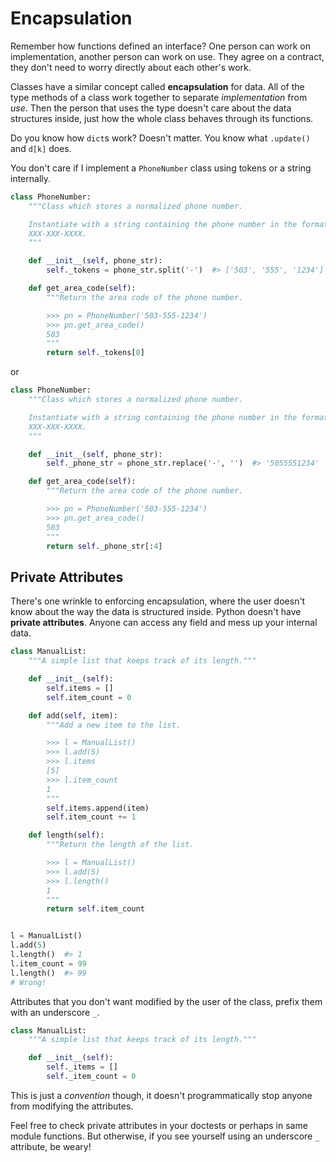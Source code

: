 # Encapsulation

Remember how functions defined an interface?
One person can work on implementation, another person can work on use.
They agree on a contract, they don't need to worry directly about each other's work.

Classes have a similar concept called **encapsulation** for data.
All of the type methods of a class work together to separate _implementation_ from _use_.
Then the person that uses the type doesn't care about the data structures inside, just how the whole class behaves through its functions.

Do you know how `dict`s work?
Doesn't matter.
You know what `.update()` and `d[k]` does.

You don't care if I implement a `PhoneNumber` class using tokens or a string internally.

```py
class PhoneNumber:
    """Class which stores a normalized phone number.

    Instantiate with a string containing the phone number in the format
    XXX-XXX-XXXX.
    """

    def __init__(self, phone_str):
        self._tokens = phone_str.split('-')  #> ['503', '555', '1234']

    def get_area_code(self):
        """Return the area code of the phone number.

        >>> pn = PhoneNumber('503-555-1234')
        >>> pn.get_area_code()
        503
        """
        return self._tokens[0]
```

or

```py
class PhoneNumber:
    """Class which stores a normalized phone number.

    Instantiate with a string containing the phone number in the format
    XXX-XXX-XXXX.
    """

    def __init__(self, phone_str):
        self._phone_str = phone_str.replace('-', '')  #> '5055551234'

    def get_area_code(self):
        """Return the area code of the phone number.

        >>> pn = PhoneNumber('503-555-1234')
        >>> pn.get_area_code()
        503
        """
        return self._phone_str[:4]
```

## Private Attributes

There's one wrinkle to enforcing encapsulation, where the user doesn't know about the way the data is structured inside.
Python doesn't have **private attributes**.
Anyone can access any field and mess up your internal data.

```py
class ManualList:
    """A simple list that keeps track of its length."""

    def __init__(self):
        self.items = []
        self.item_count = 0

    def add(self, item):
        """Add a new item to the list.

        >>> l = ManualList()
        >>> l.add(5)
        >>> l.items
        [5]
        >>> l.item_count
        1
        """
        self.items.append(item)
        self.item_count += 1

    def length(self):
        """Return the length of the list.

        >>> l = ManualList()
        >>> l.add(5)
        >>> l.length()
        1
        """
        return self.item_count


l = ManualList()
l.add(5)
l.length()  #> 1
l.item_count = 99
l.length()  #> 99
# Wrong!
```

Attributes that you don't want modified by the user of the class, prefix them with an underscore `_`.

```py
class ManualList:
    """A simple list that keeps track of its length."""

    def __init__(self):
        self._items = []
        self._item_count = 0
```

This is just a _convention_ though, it doesn't programmatically stop anyone from modifying the attributes.

Feel free to check private attributes in your doctests or perhaps in same module functions.
But otherwise, if you see yourself using an underscore `_` attribute, be weary!
